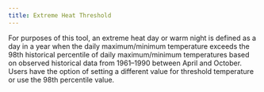 ```yaml
---
title: Extreme Heat Threshold
---
```


For purposes of this tool, an extreme heat day or warm night is defined as a day in a year when the daily maximum/minimum temperature exceeds the 98th historical percentile of daily maximum/minimum temperatures based on observed historical data from 1961–1990 between April and October. Users have the option of setting a different value for threshold temperature or use the 98th percentile value.